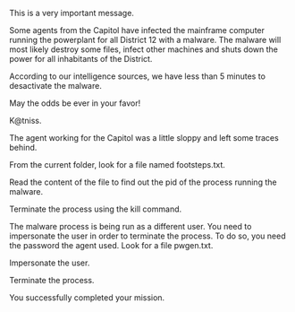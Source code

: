 This is a very important message.

Some agents from the Capitol have infected the mainframe computer running the powerplant for all District 12 with a malware.
The malware will most likely destroy some files, infect other machines and shuts down the power for all inhabitants of the District.

According to our intelligence sources, we have less than 5 minutes to desactivate the malware.

May the odds be ever in your favor!

K@tniss.

The agent working for the Capitol was a little sloppy and left some traces behind.

From the current folder, look for a file named footsteps.txt.

Read the content of the file to find out the pid of the process running the malware.

Terminate the process using the kill command.

The malware process is being run as a different user. You need to impersonate the user in order to terminate the process. To do so, you need the password the agent used. Look for a file pwgen.txt.

Impersonate the user.

Terminate the process.

You successfully completed your mission.
